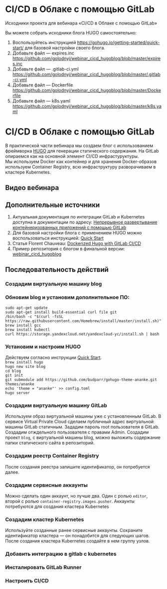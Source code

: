 # CI/CD в Облаке с помощью GitLab

Исходники проекта для вебинара «CI/CD в Облаке с помощью GitLab»

Вы можете собрать исходники блога HUGO самостоятельно:

1. Воспользуйтесь инструкцией https://gohugo.io/getting-started/quick-start/ для базовой настройки своего блога.
2. Добавьте файл — expires.inc https://github.com/golodnyj/webinar_cicd_hugoblog/blob/master/expires.inc
3. Добавьте файл — .gitlab-ci.yml https://github.com/golodnyj/webinar_cicd_hugoblog/blob/master/.gitlab-ci.yml
4. Добавьте файл — Dockerfile https://github.com/golodnyj/webinar_cicd_hugoblog/blob/master/Dockerfile
5. Добавьте файл — k8s.yaml https://github.com/golodnyj/webinar_cicd_hugoblog/blob/master/k8s.yaml

# CI/CD в Облаке с помощью GitLab

В практической части вебинара мы создаем блог с использованием фреймворка [HUGO](https://gohugo.io/) 
для генерации статического содержания. На GitLab опираемся как на основной элемент CI/CD инфрастуруктуры.  
Мы используем Docker как контейнер и для хранения Docker-образов используем Container Registry, 
всю инфраструктуру разворачиваем в кластере Kubernetes.

## Видео вебинара

## Дополнительные источники
1. Актуальная документация по интеграции GitLab и Kubernetes доступна в документации по адресу:
[Непрерывное развертывание контейнеризованных приложений с помощью GitLab](https://cloud.yandex.ru/docs/solutions/infrastructure-management/gitlab-containers)
2. Для базовой настройки блога с применением HUGO можно воспользоваться инструкцией: 
[Quick Start](https://gohugo.io/getting-started/quick-start/)
3. Статья Florent Chauveau: 
[Dockerized Hugo with GitLab CI/CD](https://blog.callr.tech/static-blog-hugo-docker-gitlab/)
4. Пример репозитория с блогом в финальной версии:
[webinar_cicd_hugoblog](https://github.com/golodnyj/webinar_cicd_hugoblog)

## Последовательность действий
### Создадим виртуальную машину blog
### Обновим blog и установим дополнительное ПО:
`sudo apt-get update`    
`sudo apt-get install build-essential curl file git`  
`/bin/bash -c "$(curl -fsSL https://raw.githubusercontent.com/Homebrew/install/master/install.sh)"`  
`brew install gcc`  
`brew install kubectl`  
`curl https://storage.yandexcloud.net/yandexcloud-yc/install.sh | bash`  

### Установим и настроим HUGO
Действуем согласно инструкции [Quick Start](https://gohugo.io/getting-started/quick-start/).   
`brew install hugo`  
`hugo new site blog`  
`cd blog`  
`git init`  
`git submodule add https://github.com/budparr/gohugo-theme-ananke.git themes/ananke`  
`echo 'theme = "ananke"' >> config.toml`  
`hugo server`  

### Создадим виртуальную машину GitLab
Используем образ виртуальной машины уже с установленным GitLab. В сервисе Virtual Private Cloud сделаем публичный адрес виртуальной машины GitLab статичным. Зададим пароль root пользователя в GitLab. Создадим отждельного пользователя с правами Admin. Создадим проект `blog`, с виртуальной машины blog, можно выложить содержание папки статического сайта в репозиторий.    
### Создадим реестр Container Registry
После создания реестра запишите идентификатор, он потребуется далее.

### Создадим сервисные аккаунты
Можно сделать один аккаунт, но лучше два. Один с ролью `editor`, второй с ролью `container-registry.images.pusher`. Аккаунты потребуются для создания кластера Kubernetes

### Создадим кластер Kubernetes
Используйте созданные ранее сервисные аккаунты. Сохраните идентификатор кластера — он понадобится для следующих шагов. После создания кластера Kubernetes создайте в нем группу узлов.

### Добавить интеграцию в gitlab с kubernetes
### Инсталировать GitLab Runner
### Настроить CI/CD

